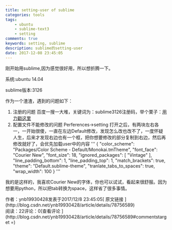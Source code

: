 ```yaml
---
title: setting-user of sublime
categories: tools
tags: 
    - ubuntu
    - sublime-text3
    - setting
comments: true
keywords: setting, sublime
description: sublime的setting-user
date: 2017-12-08 23:45:05
---
```


刚开始用sublime,因为感觉很好用，所以想折腾一下。 

系统:ubuntu 14.04 

sublime版本:3126

作为一个渣渣，遇到的问题如下：

1.  注册的问题
 百度一搜一大堆，关键词为：sublime3126注册码，举个栗子：[用力戳这里](http://blog.csdn.net/javaexploreroooo/article/details/77989993)
2.  配置文件不能修改的问题
    Perferences-&gt;setting
打开之后，有两块左右各一，一开始很傻，一直在左边Default修改，发现怎么改也改不了，一度怀疑人生，后来才发现右边也有一个框，把你想要修改的部分复制到右边，然后再修改就好了，会优先加载user中的内容
'''
{
    "color_scheme": "Packages/Color Scheme - Default/Monokai.tmTheme",
    "font_face": "Courier New",
    "font_size": 18,
    "ignored_packages":
    [
        "Vintage"
    ],
    "line_padding_bottom": 1,
    "line_padding_top": 1,
    "match_brackets": true,
    "theme": "Default.sublime-theme",
    "tranlate_tabs_to_spaces": true,
    "wrap_width": 100
}
'''

我的是这样的，我喜欢Courier New的字体，你也可以试试，看起来很舒服。因为想要用python，所以把tab转换为space，这样省了很多事情。
<div>作者：ynb19930428发表于2017/12/8 23:45:05[ 原文链接 ](http://blog.csdn.net/ynb19930428/article/details/78756589)</div><div> 阅读：22评论：0[查看评论 ](http://blog.csdn.net/ynb19930428/article/details/78756589#commentstarget =) </div>